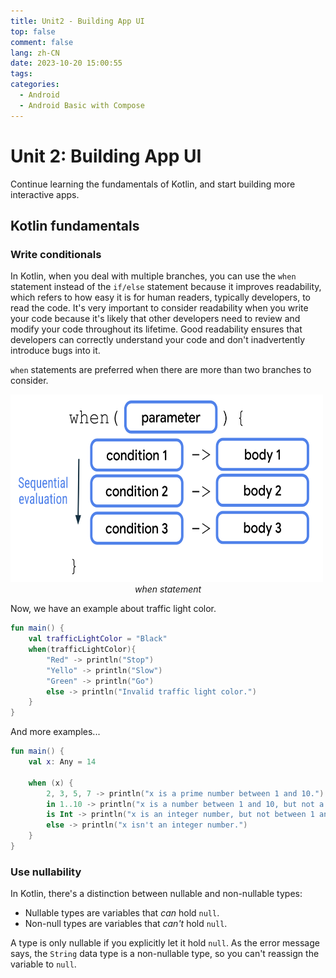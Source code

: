 ```yaml
---
title: Unit2 - Building App UI
top: false
comment: false
lang: zh-CN
date: 2023-10-20 15:00:55
tags:
categories:	
  - Android
  - Android Basic with Compose
---
```


# Unit 2: Building App UI

Continue learning the fundamentals of Kotlin, and start building more interactive apps.

## Kotlin fundamentals

### Write conditionals

In Kotlin, when you deal with multiple branches, you can use the `when` statement instead of the `if/else` statement because it improves readability, which refers to how easy it is for human readers, typically developers, to read the code. It's very important to consider readability when you write your code because it's likely that other developers need to review and modify your code throughout its lifetime. Good readability ensures that developers can correctly understand your code and don't inadvertently introduce bugs into it.

`when` statements are preferred when there are more than two branches to consider.

<img src="./android-basic-with-compose-02-building-app-ui/when.png" height=300 width=500>

<center><i>when statement</i></center>

Now, we have an example about traffic light color.

```kotlin
fun main() {
    val trafficLightColor = "Black"
    when(trafficLightColor){
        "Red" -> println("Stop")
        "Yello" -> println("Slow")
        "Green" -> println("Go")
        else -> println("Invalid traffic light color.")
    }
}
```

And more examples...

```kotlin
fun main() {
    val x: Any = 14

    when (x) {
        2, 3, 5, 7 -> println("x is a prime number between 1 and 10.")
        in 1..10 -> println("x is a number between 1 and 10, but not a prime number.")
        is Int -> println("x is an integer number, but not between 1 and 10.")
        else -> println("x isn't an integer number.")
    }
}
```

### Use nullability

In Kotlin, there's a distinction between nullable and non-nullable types:

- Nullable types are variables that *can* hold `null`.
- Non-null types are variables that *can't* hold `null`.

A type is only nullable if you explicitly let it hold `null`. As the error message says, the `String` data type is a non-nullable type, so you can't reassign the variable to `null`.

